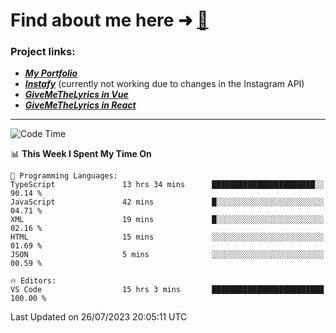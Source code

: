 # Find about me here ➜ [🧑](https://pauabella.dev)

### Project links:
- ***[My Portfolio](https://pauabella.dev)***
- ***[Instafy](https://instafy.me)*** (currently not working due to changes in the Instagram API)
- ***[GiveMeTheLyrics in Vue](https://lyrics.pauabella.dev)***
- ***[GiveMeTheLyrics in React](https://pauabella.dev/GiveMeTheLyrics)***

---
<!--START_SECTION:waka-->
![Code Time](http://img.shields.io/badge/Code%20Time-2%2C330%20hrs%2032%20mins-blue)

📊 **This Week I Spent My Time On** 

```text
💬 Programming Languages: 
TypeScript               13 hrs 34 mins      ███████████████████████░░   90.14 % 
JavaScript               42 mins             █░░░░░░░░░░░░░░░░░░░░░░░░   04.71 % 
XML                      19 mins             █░░░░░░░░░░░░░░░░░░░░░░░░   02.16 % 
HTML                     15 mins             ░░░░░░░░░░░░░░░░░░░░░░░░░   01.69 % 
JSON                     5 mins              ░░░░░░░░░░░░░░░░░░░░░░░░░   00.59 % 

🔥 Editors: 
VS Code                  15 hrs 3 mins       █████████████████████████   100.00 % 
```


 Last Updated on 26/07/2023 20:05:11 UTC
<!--END_SECTION:waka-->
